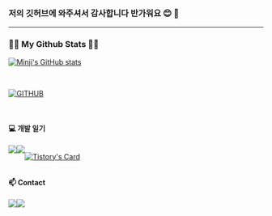 <div align="left">
<br>
    
### 저의 깃허브에 와주셔서 감사합니다 반가워요 😊 👋

---


<h3>👩‍💻 My Github Stats 👩‍💻</h3>
<div>
    
[![Minji's GitHub stats](https://github-readme-stats.vercel.app/api?username=kwonminji-v&hide_title=true&show_icons=true&include_all_commits=true&disable_animations=true&theme=vue)](https://github.com/kwonminji-v/github-readme-stats)

</div>

<br>
<div>
    
[![GITHUB](https://hits.seeyoufarm.com/api/count/incr/badge.svg?url=https%3A%2F%2Fgithub.com%2Fkwonminji-v&count_bg=%23F29494&title_bg=%232F2E2E&icon=github.svg&icon_color=%23FFFFFF&title=GITHUB&edge_flat=false)](https://hits.seeyoufarm.com)
</div>

<br>


#### 💻 개발 일기 
<div style="display:flex; flex-direction:row;">
    <a href="https://coding-ha-da.tistory.com">
        <img src="https://img.shields.io/badge/Tistory-000000?style=for-the-badge&logo=Tistory&logoColor=white"> 
    </a>
    <a href=https://www.notion.so/Study-7d8fa786eacd43d4960699c06a59c6f2">
        <img src="https://img.shields.io/badge/Notion-9999FF?style=for-the-badge&logo=Notion&logoColor=white"> 
    </a>
  
[![Tistory's Card](https://github-readme-tistory-card.vercel.app/api?name=coding-ha-da&theme=default)](https://coding-ha-da.tistory.com)

</div>


#### 📫 Contact 
<div style="display:flex; flex-direction:row;">
    <a href="">
        <img src="https://img.shields.io/badge/Instagram-E4405F?style=for-the-badge&logo=Instagram&logoColor=white"> 
    </a>
    <a href="minji6313@hanmail.net">
        <img src="https://img.shields.io/badge/Mail-EA4335?style=for-the-badge&logo=Gmail&logoColor=white"> 
    </a>
</div><br>


</div>




<!--
**kwonminji-v/kwonminji-v** is a ✨ _special_ ✨ repository because its `README.md` (this file) appears on your GitHub profile.

Here are some ideas to get you started:

- 🔭 I’m currently working on ...
- 🌱 I’m currently learning ...
- 👯 I’m looking to collaborate on ...
- 🤔 I’m looking for help with ...
- 💬 Ask me about ...
- 📫 How to reach me: ...
- 😄 Pronouns: ...
- ⚡ Fun fact: ...
-->
